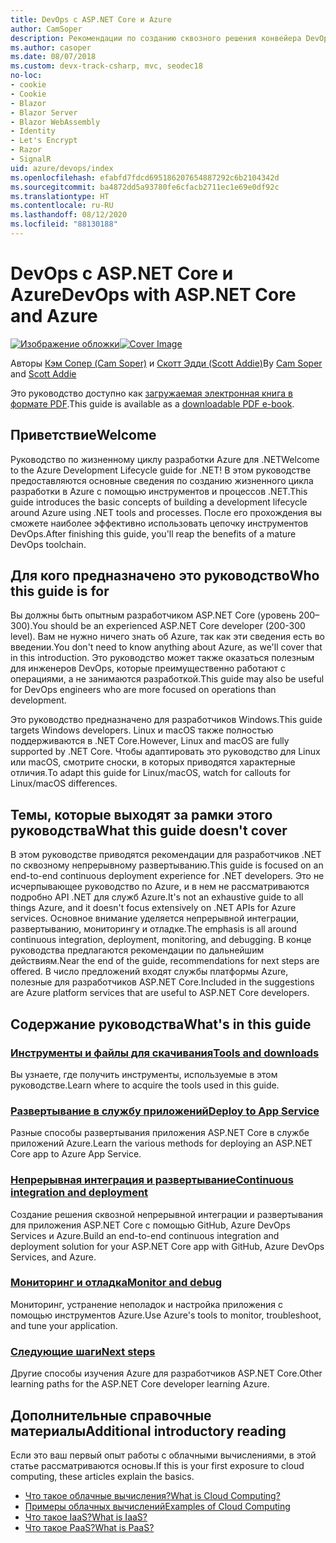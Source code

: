 ```yaml
---
title: DevOps с ASP.NET Core и Azure
author: CamSoper
description: Рекомендации по созданию сквозного решения конвейера DevOps для приложения ASP.NET Core, размещенного в Azure.
ms.author: casoper
ms.date: 08/07/2018
ms.custom: devx-track-csharp, mvc, seodec18
no-loc:
- cookie
- Cookie
- Blazor
- Blazor Server
- Blazor WebAssembly
- Identity
- Let's Encrypt
- Razor
- SignalR
uid: azure/devops/index
ms.openlocfilehash: efabfd7fdcd695186207654887292c6b2104342d
ms.sourcegitcommit: ba4872dd5a93780fe6cfacb2711ec1e69e0df92c
ms.translationtype: HT
ms.contentlocale: ru-RU
ms.lasthandoff: 08/12/2020
ms.locfileid: "88130188"
---
```

# <a name="devops-with-aspnet-core-and-azure"></a><span data-ttu-id="98d7f-103">DevOps с ASP.NET Core и Azure</span><span class="sxs-lookup"><span data-stu-id="98d7f-103">DevOps with ASP.NET Core and Azure</span></span>

<span data-ttu-id="98d7f-104">[![Изображение обложки](./media/cover-large.png)](https://aka.ms/devopsbook)</span><span class="sxs-lookup"><span data-stu-id="98d7f-104">[![Cover Image](./media/cover-large.png)](https://aka.ms/devopsbook)</span></span>

<span data-ttu-id="98d7f-105">Авторы [Кэм Сопер (Cam Soper)](https://twitter.com/camsoper) и [Скотт Эдди (Scott Addie)](https://twitter.com/scottaddie)</span><span class="sxs-lookup"><span data-stu-id="98d7f-105">By [Cam Soper](https://twitter.com/camsoper) and [Scott Addie](https://twitter.com/scottaddie)</span></span>

<span data-ttu-id="98d7f-106">Это руководство доступно как [загружаемая электронная книга в формате PDF](https://aka.ms/devopsbook).</span><span class="sxs-lookup"><span data-stu-id="98d7f-106">This guide is available as a [downloadable PDF e-book](https://aka.ms/devopsbook).</span></span>

## <a name="welcome"></a><span data-ttu-id="98d7f-107">Приветствие</span><span class="sxs-lookup"><span data-stu-id="98d7f-107">Welcome</span></span> 

<span data-ttu-id="98d7f-108">Руководство по жизненному циклу разработки Azure для .NET</span><span class="sxs-lookup"><span data-stu-id="98d7f-108">Welcome to the Azure Development Lifecycle guide for .NET!</span></span> <span data-ttu-id="98d7f-109">В этом руководстве предоставляются основные сведения по созданию жизненного цикла разработки в Azure с помощью инструментов и процессов .NET.</span><span class="sxs-lookup"><span data-stu-id="98d7f-109">This guide introduces the basic concepts of building a development lifecycle around Azure using .NET tools and processes.</span></span> <span data-ttu-id="98d7f-110">После его прохождения вы сможете наиболее эффективно использовать цепочку инструментов DevOps.</span><span class="sxs-lookup"><span data-stu-id="98d7f-110">After finishing this guide, you'll reap the benefits of a mature DevOps toolchain.</span></span>

## <a name="who-this-guide-is-for"></a><span data-ttu-id="98d7f-111">Для кого предназначено это руководство</span><span class="sxs-lookup"><span data-stu-id="98d7f-111">Who this guide is for</span></span>

<span data-ttu-id="98d7f-112">Вы должны быть опытным разработчиком ASP.NET Core (уровень 200–300).</span><span class="sxs-lookup"><span data-stu-id="98d7f-112">You should be an experienced ASP.NET Core developer (200-300 level).</span></span> <span data-ttu-id="98d7f-113">Вам не нужно ничего знать об Azure, так как эти сведения есть во введении.</span><span class="sxs-lookup"><span data-stu-id="98d7f-113">You don't need to know anything about Azure, as we'll cover that in this introduction.</span></span> <span data-ttu-id="98d7f-114">Это руководство может также оказаться полезным для инженеров DevOps, которые преимущественно работают с операциями, а не занимаются разработкой.</span><span class="sxs-lookup"><span data-stu-id="98d7f-114">This guide may also be useful for DevOps engineers who are more focused on operations than development.</span></span>

<span data-ttu-id="98d7f-115">Это руководство предназначено для разработчиков Windows.</span><span class="sxs-lookup"><span data-stu-id="98d7f-115">This guide targets Windows developers.</span></span> <span data-ttu-id="98d7f-116">Linux и macOS также полностью поддерживаются в .NET Core.</span><span class="sxs-lookup"><span data-stu-id="98d7f-116">However, Linux and macOS are fully supported by .NET Core.</span></span> <span data-ttu-id="98d7f-117">Чтобы адаптировать это руководство для Linux или macOS, смотрите сноски, в которых приводятся характерные отличия.</span><span class="sxs-lookup"><span data-stu-id="98d7f-117">To adapt this guide for Linux/macOS, watch for callouts for Linux/macOS differences.</span></span>

## <a name="what-this-guide-doesnt-cover"></a><span data-ttu-id="98d7f-118">Темы, которые выходят за рамки этого руководства</span><span class="sxs-lookup"><span data-stu-id="98d7f-118">What this guide doesn't cover</span></span>

<span data-ttu-id="98d7f-119">В этом руководстве приводятся рекомендации для разработчиков .NET по сквозному непрерывному развертыванию.</span><span class="sxs-lookup"><span data-stu-id="98d7f-119">This guide is focused on an end-to-end continuous deployment experience for .NET developers.</span></span> <span data-ttu-id="98d7f-120">Это не исчерпывающее руководство по Azure, и в нем не рассматриваются подробно API .NET для служб Azure.</span><span class="sxs-lookup"><span data-stu-id="98d7f-120">It's not an exhaustive guide to all things Azure, and it doesn't focus extensively on .NET APIs for Azure services.</span></span> <span data-ttu-id="98d7f-121">Основное внимание уделяется непрерывной интеграции, развертыванию, мониторингу и отладке.</span><span class="sxs-lookup"><span data-stu-id="98d7f-121">The emphasis is all around continuous integration, deployment, monitoring, and debugging.</span></span> <span data-ttu-id="98d7f-122">В конце руководства предлагаются рекомендации по дальнейшим действиям.</span><span class="sxs-lookup"><span data-stu-id="98d7f-122">Near the end of the guide, recommendations for next steps are offered.</span></span> <span data-ttu-id="98d7f-123">В число предложений входят службы платформы Azure, полезные для разработчиков ASP.NET Core.</span><span class="sxs-lookup"><span data-stu-id="98d7f-123">Included in the suggestions are Azure platform services that are useful to ASP.NET Core developers.</span></span>

## <a name="whats-in-this-guide"></a><span data-ttu-id="98d7f-124">Содержание руководства</span><span class="sxs-lookup"><span data-stu-id="98d7f-124">What's in this guide</span></span>

### <a name="tools-and-downloads"></a>[<span data-ttu-id="98d7f-125">Инструменты и файлы для скачивания</span><span class="sxs-lookup"><span data-stu-id="98d7f-125">Tools and downloads</span></span>](xref:azure/devops/tools-and-downloads)

<span data-ttu-id="98d7f-126">Вы узнаете, где получить инструменты, используемые в этом руководстве.</span><span class="sxs-lookup"><span data-stu-id="98d7f-126">Learn where to acquire the tools used in this guide.</span></span>

### <a name="deploy-to-app-service"></a>[<span data-ttu-id="98d7f-127">Развертывание в службу приложений</span><span class="sxs-lookup"><span data-stu-id="98d7f-127">Deploy to App Service</span></span>](xref:azure/devops/deploy-to-app-service)

<span data-ttu-id="98d7f-128">Разные способы развертывания приложения ASP.NET Core в службе приложений Azure.</span><span class="sxs-lookup"><span data-stu-id="98d7f-128">Learn the various methods for deploying an ASP.NET Core app to Azure App Service.</span></span>

### <a name="continuous-integration-and-deployment"></a>[<span data-ttu-id="98d7f-129">Непрерывная интеграция и развертывание</span><span class="sxs-lookup"><span data-stu-id="98d7f-129">Continuous integration and deployment</span></span>](xref:azure/devops/cicd)

<span data-ttu-id="98d7f-130">Создание решения сквозной непрерывной интеграции и развертывания для приложения ASP.NET Core с помощью GitHub, Azure DevOps Services и Azure.</span><span class="sxs-lookup"><span data-stu-id="98d7f-130">Build an end-to-end continuous integration and deployment solution for your ASP.NET Core app with GitHub, Azure DevOps Services, and Azure.</span></span>

### <a name="monitor-and-debug"></a>[<span data-ttu-id="98d7f-131">Мониторинг и отладка</span><span class="sxs-lookup"><span data-stu-id="98d7f-131">Monitor and debug</span></span>](xref:azure/devops/monitor)

<span data-ttu-id="98d7f-132">Мониторинг, устранение неполадок и настройка приложения с помощью инструментов Azure.</span><span class="sxs-lookup"><span data-stu-id="98d7f-132">Use Azure's tools to monitor, troubleshoot, and tune your application.</span></span>

### <a name="next-steps"></a>[<span data-ttu-id="98d7f-133">Следующие шаги</span><span class="sxs-lookup"><span data-stu-id="98d7f-133">Next steps</span></span>](xref:azure/devops/next-steps)

<span data-ttu-id="98d7f-134">Другие способы изучения Azure для разработчиков ASP.NET Core.</span><span class="sxs-lookup"><span data-stu-id="98d7f-134">Other learning paths for the ASP.NET Core developer learning Azure.</span></span>

## <a name="additional-introductory-reading"></a><span data-ttu-id="98d7f-135">Дополнительные справочные материалы</span><span class="sxs-lookup"><span data-stu-id="98d7f-135">Additional introductory reading</span></span>

<span data-ttu-id="98d7f-136">Если это ваш первый опыт работы с облачными вычислениями, в этой статье рассматриваются основы.</span><span class="sxs-lookup"><span data-stu-id="98d7f-136">If this is your first exposure to cloud computing, these articles explain the basics.</span></span>

* [<span data-ttu-id="98d7f-137">Что такое облачные вычисления?</span><span class="sxs-lookup"><span data-stu-id="98d7f-137">What is Cloud Computing?</span></span>](https://azure.microsoft.com/overview/what-is-cloud-computing/)
* [<span data-ttu-id="98d7f-138">Примеры облачных вычислений</span><span class="sxs-lookup"><span data-stu-id="98d7f-138">Examples of Cloud Computing</span></span>](https://azure.microsoft.com/overview/examples-of-cloud-computing/)
* [<span data-ttu-id="98d7f-139">Что такое IaaS?</span><span class="sxs-lookup"><span data-stu-id="98d7f-139">What is IaaS?</span></span>](https://azure.microsoft.com/overview/what-is-iaas/)
* [<span data-ttu-id="98d7f-140">Что такое PaaS?</span><span class="sxs-lookup"><span data-stu-id="98d7f-140">What is PaaS?</span></span>](https://azure.microsoft.com/overview/what-is-paas/)

